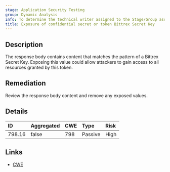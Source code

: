 ```yaml
---
stage: Application Security Testing
group: Dynamic Analysis
info: To determine the technical writer assigned to the Stage/Group associated with this page, see https://handbook.gitlab.com/handbook/product/ux/technical-writing/#assignments
title: Exposure of confidential secret or token Bittrex Secret Key
---
```


## Description

The response body contains content that matches the pattern of a Bittrex Secret Key.
Exposing this value could allow attackers to gain access to all resources granted by this token.

## Remediation

Review the response body content and remove any exposed values.

## Details

| ID | Aggregated | CWE | Type | Risk |
|:---|:-----------|:----|:-----|:-----|
| 798.16 | false | 798 | Passive | High |

## Links

- [CWE](https://cwe.mitre.org/data/definitions/798.html)
